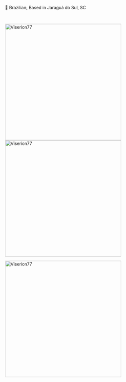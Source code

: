 :house_with_garden: Brazilian, Based in Jaraguá do Sul, SC

<br>

<p float="left">
  <img align="center" src="https://github-readme-stats.vercel.app/api?username=Viserion77&theme=onedark&show_icons=true&locale=en" width="380" alt="Viserion77" />
  <img align="center" src="https://github-readme-streak-stats.herokuapp.com/?user=Viserion77&theme=onedark" width="380" alt="Viserion77" />
</p>
<img align="center" src="https://github-readme-stats.vercel.app/api/top-langs/?username=Viserion77&layout=compact&theme=onedark" width="380" alt="Viserion77" />
